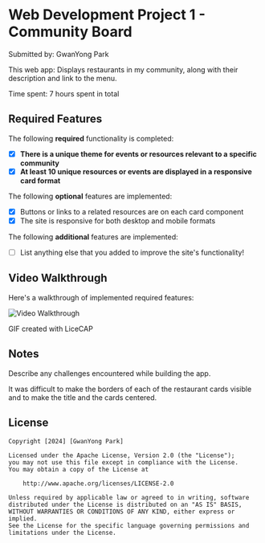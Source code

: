 # Web Development Project 1 - Community Board

Submitted by: GwanYong Park

This web app: Displays restaurants in my community, along with their description and link to the menu.

Time spent: 7 hours spent in total

## Required Features

The following **required** functionality is completed:

- [X] **There is a unique theme for events or resources relevant to a specific community**
- [X] **At least 10 unique resources or events are displayed in a responsive card format**

The following **optional** features are implemented:

- [X] Buttons or links to a related resources are on each card component
- [X] The site is responsive for both desktop and mobile formats

The following **additional** features are implemented:

* [ ] List anything else that you added to improve the site's functionality!

## Video Walkthrough

Here's a walkthrough of implemented required features:

<img src='/Project_1_Walkthrough.gif' title='Video Walkthrough' width='' alt='Video Walkthrough' />

GIF created with LiceCAP

## Notes

Describe any challenges encountered while building the app.

It was difficult to make the borders of each of the restaurant cards visible and to make the title and the cards centered.

## License

    Copyright [2024] [GwanYong Park]

    Licensed under the Apache License, Version 2.0 (the "License");
    you may not use this file except in compliance with the License.
    You may obtain a copy of the License at

        http://www.apache.org/licenses/LICENSE-2.0

    Unless required by applicable law or agreed to in writing, software
    distributed under the License is distributed on an "AS IS" BASIS,
    WITHOUT WARRANTIES OR CONDITIONS OF ANY KIND, either express or implied.
    See the License for the specific language governing permissions and
    limitations under the License.
